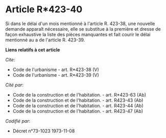 # Article R*423-40

Si dans le délai d'un mois mentionné à l'article R. 423-38, une nouvelle demande apparaît nécessaire, elle se substitue à la
première et dresse de façon exhaustive la liste des pièces manquantes et fait courir le délai mentionné au a de l'article R.
423-39.

**Liens relatifs à cet article**

_Cite_:

  - Code de l'urbanisme - art. R*423-38 (V)
  - Code de l'urbanisme - art. R*423-39 (V)

_Cité par_:

  - Code de la construction et de l'habitation. - art. R*423-63 (Ab)
  - Code de la construction et de l'habitation. - art. R423-43 (Ab)
  - Code de la construction et de l'habitation. - art. R423-44 (Ab)
  - Code de la construction et de l'habitation. - art. R423-47 (Ab)

_Codifié par_:

  - Décret n°73-1023 1973-11-08
